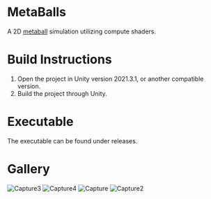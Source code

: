 # MetaBalls
A 2D [metaball](https://en.wikipedia.org/wiki/Metaballs) simulation utilizing compute shaders.

# Build Instructions
1. Open the project in Unity version 2021.3.1, or another compatible version.
2. Build the project through Unity.

# Executable
The executable can be found under releases.

# Gallery
![Capture3](https://github.com/mooddood235/MetaBalls/assets/62807754/b537e09d-5415-4edf-98ff-5cdc92031b7b)
![Capture4](https://github.com/mooddood235/MetaBalls/assets/62807754/145beef7-e3c8-47df-860a-4eb0bbb67542)
![Capture](https://github.com/mooddood235/MetaBalls/assets/62807754/be7f5d69-8a34-42a2-8f41-fa22a3ea97b2)
![Capture2](https://github.com/mooddood235/MetaBalls/assets/62807754/ef698954-1595-4546-a358-40700da54d51)
